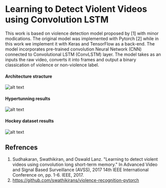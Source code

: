 # Learning to Detect Violent Videos using Convolution LSTM

This work is based on violence detection model proposed by [1] with minor modications.
The original model was implemented with Pytorch [2] while in this work we implement it with Keras and TensorFlow as a back-end. 
The model incorporates pre-trained convolution Neural Network (CNN) connected to Convolutional LSTM (ConvLSTM) layer.
The model takes as an inputs the raw video, converts it into frames and output a binary classication of violence or non-violence label.

#### Architecture stracture
![alt text](https://github.com/liorsidi/ViolenceDetection_CNNLSTM/blob/master/images/Architecture.jpeg)

#### Hypertunning results
![alt text](https://github.com/liorsidi/ViolenceDetection_CNNLSTM/blob/master/images/hyperparameters_results.JPG)

#### Hockey dataset results
![alt text](https://github.com/liorsidi/ViolenceDetection_CNNLSTM/blob/master/images/Hockey_results.png)

## Refrences
1. Sudhakaran, Swathikiran, and Oswald Lanz. "Learning to detect violent videos
using convolution long short-term memory." In Advanced Video and Signal Based
Surveillance (AVSS), 2017 14th IEEE International Conference on, pp. 1-6. IEEE, 2017.
2. https://github.com/swathikirans/violence-recognition-pytorch
